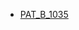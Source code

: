 *   [PAT_B_1035](https://github.com/jJayyyyyyy/cs/tree/master/OJ/PAT/basic_level/1035_%E6%8F%92%E5%85%A5%E4%B8%8E%E5%BD%92%E5%B9%B6)